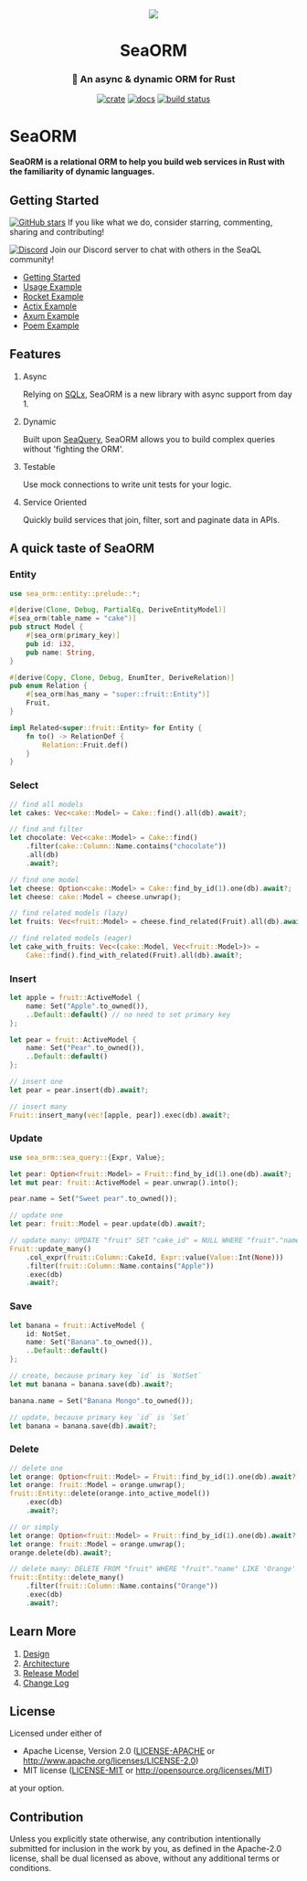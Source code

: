 <div align="center">

  <img src="https://www.sea-ql.org/SeaORM/img/SeaORM banner.png"/>

  <h1>SeaORM</h1>

  <h3>🐚 An async & dynamic ORM for Rust</h3>

  [![crate](https://img.shields.io/crates/v/sea-orm.svg)](https://crates.io/crates/sea-orm)
  [![docs](https://docs.rs/sea-orm/badge.svg)](https://docs.rs/sea-orm)
  [![build status](https://github.com/SeaQL/sea-orm/actions/workflows/rust.yml/badge.svg)](https://github.com/SeaQL/sea-orm/actions/workflows/rust.yml)

</div>

# SeaORM

#### SeaORM is a relational ORM to help you build web services in Rust with the familiarity of dynamic languages.

## Getting Started

[![GitHub stars](https://img.shields.io/github/stars/SeaQL/sea-orm.svg?style=social&label=Star&maxAge=2592000)](https://GitHub.com/SeaQL/sea-orm/stargazers/) If you like what we do, consider starring, commenting, sharing and contributing!

[![Discord](https://img.shields.io/discord/873880840487206962?label=Discord)](https://discord.com/invite/uCPdDXzbdv)
Join our Discord server to chat with others in the SeaQL community!

+ [Getting Started](https://www.sea-ql.org/SeaORM/docs/index)
+ [Usage Example](https://github.com/SeaQL/sea-orm/tree/master/examples/basic)
+ [Rocket Example](https://github.com/SeaQL/sea-orm/tree/master/examples/rocket_example)
+ [Actix Example](https://github.com/SeaQL/sea-orm/tree/master/examples/actix_example)
+ [Axum Example](https://github.com/SeaQL/sea-orm/tree/master/examples/axum_example)
+ [Poem Example](https://github.com/SeaQL/sea-orm/tree/master/examples/poem_example)

## Features

1. Async

    Relying on [SQLx](https://github.com/launchbadge/sqlx), SeaORM is a new library with async support from day 1.

2. Dynamic

    Built upon [SeaQuery](https://github.com/SeaQL/sea-query), SeaORM allows you to build complex queries without 'fighting the ORM'.

3. Testable

    Use mock connections to write unit tests for your logic.

4. Service Oriented

    Quickly build services that join, filter, sort and paginate data in APIs.

## A quick taste of SeaORM

### Entity
```rust
use sea_orm::entity::prelude::*;

#[derive(Clone, Debug, PartialEq, DeriveEntityModel)]
#[sea_orm(table_name = "cake")]
pub struct Model {
    #[sea_orm(primary_key)]
    pub id: i32,
    pub name: String,
}

#[derive(Copy, Clone, Debug, EnumIter, DeriveRelation)]
pub enum Relation {
    #[sea_orm(has_many = "super::fruit::Entity")]
    Fruit,
}

impl Related<super::fruit::Entity> for Entity {
    fn to() -> RelationDef {
        Relation::Fruit.def()
    }
}
```

### Select
```rust
// find all models
let cakes: Vec<cake::Model> = Cake::find().all(db).await?;

// find and filter
let chocolate: Vec<cake::Model> = Cake::find()
    .filter(cake::Column::Name.contains("chocolate"))
    .all(db)
    .await?;

// find one model
let cheese: Option<cake::Model> = Cake::find_by_id(1).one(db).await?;
let cheese: cake::Model = cheese.unwrap();

// find related models (lazy)
let fruits: Vec<fruit::Model> = cheese.find_related(Fruit).all(db).await?;

// find related models (eager)
let cake_with_fruits: Vec<(cake::Model, Vec<fruit::Model>)> =
    Cake::find().find_with_related(Fruit).all(db).await?;

```
### Insert
```rust
let apple = fruit::ActiveModel {
    name: Set("Apple".to_owned()),
    ..Default::default() // no need to set primary key
};

let pear = fruit::ActiveModel {
    name: Set("Pear".to_owned()),
    ..Default::default()
};

// insert one
let pear = pear.insert(db).await?;

// insert many
Fruit::insert_many(vec![apple, pear]).exec(db).await?;
```
### Update
```rust
use sea_orm::sea_query::{Expr, Value};

let pear: Option<fruit::Model> = Fruit::find_by_id(1).one(db).await?;
let mut pear: fruit::ActiveModel = pear.unwrap().into();

pear.name = Set("Sweet pear".to_owned());

// update one
let pear: fruit::Model = pear.update(db).await?;

// update many: UPDATE "fruit" SET "cake_id" = NULL WHERE "fruit"."name" LIKE '%Apple%'
Fruit::update_many()
    .col_expr(fruit::Column::CakeId, Expr::value(Value::Int(None)))
    .filter(fruit::Column::Name.contains("Apple"))
    .exec(db)
    .await?;

```
### Save
```rust
let banana = fruit::ActiveModel {
    id: NotSet,
    name: Set("Banana".to_owned()),
    ..Default::default()
};

// create, because primary key `id` is `NotSet`
let mut banana = banana.save(db).await?;

banana.name = Set("Banana Mongo".to_owned());

// update, because primary key `id` is `Set`
let banana = banana.save(db).await?;

```
### Delete
```rust
// delete one
let orange: Option<fruit::Model> = Fruit::find_by_id(1).one(db).await?;
let orange: fruit::Model = orange.unwrap();
fruit::Entity::delete(orange.into_active_model())
    .exec(db)
    .await?;

// or simply
let orange: Option<fruit::Model> = Fruit::find_by_id(1).one(db).await?;
let orange: fruit::Model = orange.unwrap();
orange.delete(db).await?;

// delete many: DELETE FROM "fruit" WHERE "fruit"."name" LIKE 'Orange'
fruit::Entity::delete_many()
    .filter(fruit::Column::Name.contains("Orange"))
    .exec(db)
    .await?;

```

## Learn More

1. [Design](https://github.com/SeaQL/sea-orm/tree/master/DESIGN.md)
1. [Architecture](https://github.com/SeaQL/sea-orm/tree/master/ARCHITECTURE.md)
1. [Release Model](https://www.sea-ql.org/SeaORM/blog/2021-08-30-release-model)
1. [Change Log](https://github.com/SeaQL/sea-orm/tree/master/CHANGELOG.md)

## License

Licensed under either of

-   Apache License, Version 2.0
    ([LICENSE-APACHE](LICENSE-APACHE) or <http://www.apache.org/licenses/LICENSE-2.0>)
-   MIT license
    ([LICENSE-MIT](LICENSE-MIT) or <http://opensource.org/licenses/MIT>)

at your option.

## Contribution

Unless you explicitly state otherwise, any contribution intentionally submitted
for inclusion in the work by you, as defined in the Apache-2.0 license, shall be
dual licensed as above, without any additional terms or conditions.
